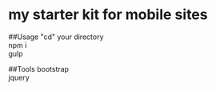 # my starter kit for mobile sites

##Usage
"cd" your directory  
npm i  
gulp


##Tools
bootstrap  
jquery  
